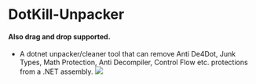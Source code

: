 # DotKill-Unpacker
#### Also drag and drop supported.
- A dotnet unpacker/cleaner tool that can remove Anti De4Dot, Junk Types, Math Protection, Anti Decompiler, Control Flow etc. protections from a .NET assembly.
<img src="https://user-images.githubusercontent.com/72506238/163676274-4458db06-db8c-4036-b313-fdffbd734c36.png"></img>
